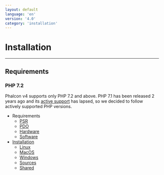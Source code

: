 ```yaml
---
layout: default
language: 'en'
version: '4.0'
category: 'installation'
---
```

# Installation

* * *

<a name='requirements'></a>

## Requirements

### PHP 7.2

Phalcon v4 supports only PHP 7.2 and above. PHP 7.1 has been released 2 years ago and its [active support](https://secure.php.net/supported-versions.php) has lapsed, so we decided to follow actively supported PHP versions.

* Requirements 
    * [PSR](installation-requirements-psr)
    * [PDO](installation-requirements-pdo)
    * [Hardware](installation-requirements-hardware)
    * [Software](installation-requirements-software)
* [Installation](installation-platforms) 
    * [Linux](installation-linux)
    * [MacOS](installation-macos)
    * [Windows](installation-windows)
    * [Sources](installation-sources)
    * [Shared](installation-shared)